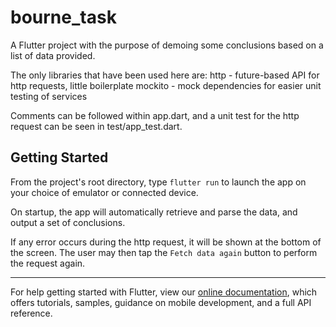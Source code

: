 # bourne_task

A Flutter project with the purpose of demoing some conclusions based on a list of data provided.

The only libraries that have been used here are:
http - future-based API for http requests, little boilerplate
mockito - mock dependencies for easier unit testing of services

Comments can be followed within app.dart, and a unit test for the http request can be seen in test/app_test.dart.

## Getting Started

From the project's root directory, type `flutter run` to launch the app on your choice of emulator or connected device.

On startup, the app will automatically retrieve and parse the data, and output a set of conclusions.

If any error occurs during the http request, it will be shown at the bottom of the screen. The user may then tap the `Fetch data again` button to perform the request again.

---

For help getting started with Flutter, view our
[online documentation](https://flutter.dev/docs), which offers tutorials,
samples, guidance on mobile development, and a full API reference.
